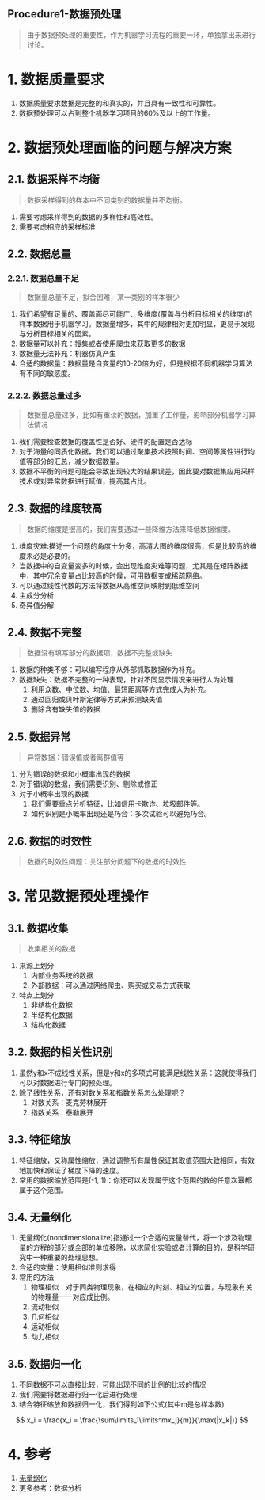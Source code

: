 Procedure1-数据预处理
---
> 由于数据预处理的重要性，作为机器学习流程的重要一环，单独拿出来进行讨论。

# 1. 数据质量要求
1. 数据质量要求数据是完整的和真实的，并且具有一致性和可靠性。
2. 数据预处理可以占到整个机器学习项目的60%及以上的工作量。

# 2. 数据预处理面临的问题与解决方案

## 2.1. 数据采样不均衡
> 数据采样得到的样本中不同类别的数据量并不均衡。
1. 需要考虑采样得到的数据的多样性和高效性。
2. 需要考虑相应的采样标准

## 2.2. 数据总量

### 2.2.1. 数据总量不足
> 数据量总量不足，拟合困难，某一类别的样本很少
1. 我们希望有足量的、覆盖面尽可能广、多维度(覆盖与分析目标相关的维度)的样本数据用于机器学习。数据量增多，其中的规律相对更加明显，更易于发现与分析目标相关的因素。
2. 数据量可以补充：搜集或者使用爬虫来获取更多的数据
3. 数据量无法补充：机器仿真产生
4. 合适的数据量：数据量是自变量的10-20倍为好，但是根据不同机器学习算法有不同的敏感度。

### 2.2.2. 数据总量过多
> 数据量总量过多，比如有重读的数据，加重了工作量，影响部分机器学习算法情况
1. 我们需要检查数据的覆盖性是否好、硬件的配置是否达标
2. 对于海量的同质化数据，我们可以通过聚集技术按照时间、空间等属性进行均值等部分的汇总，减少数据数量。
3. 数据不平衡的问题可能会导致出现较大的结果误差，因此要对数据集应用采样技术或对异常数据进行赋值，提高其占比。

## 2.3. 数据的维度较高
> 数据的维度是很高的，我们需要通过一些降维方法来降低数据维度。
1. 维度灾难:描述一个问题的角度十分多，高清大图的维度很高，但是比较高的维度未必是必要的。
2. 当数据中的自变量变多的时候，会出现维度灾难等问题，尤其是在矩阵数据中，其中冗余变量占比较高的时候，可用数据变成稀疏网络。
3. 可以通过线性代数的方法将数据从高维空间映射到低维空间
  1. 主成分分析
  2. 奇异值分解

## 2.4. 数据不完整
> 数据没有填写部分的数据项，数据不完整或缺失
1. 数据的种类不够：可以编写程序从外部抓取数据作为补充。
2. 数据缺失：数据不完整的一种表现，针对不同显示情况来进行人为处理
   1. 利用众数、中位数、均值、最短距离等方式完成人为补充。
   2. 通过回归或贝叶斯定律等方式来预测缺失值
   3. 删除含有缺失值的数据

## 2.5. 数据异常
> 异常数据：错误值或者离群值等
1. 分为错误的数据和小概率出现的数据
2. 对于错误的数据，我们需要识别、剔除或修正
3. 对于小概率出现的数据
   1. 我们需要重点分析特征，比如信用卡欺诈、垃圾邮件等。
   2. 如何识别是小概率出现还是巧合：多次试验可以避免巧合。

## 2.6. 数据的时效性
> 数据的时效性问题：关注部分问题下的数据的时效性
# 3. 常见数据预处理操作

## 3.1. 数据收集
> 收集相关的数据
1. 来源上划分
   1. 内部业务系统的数据
   2. 外部数据：可以通过网络爬虫、购买或交易方式获取
2. 特点上划分
   1. 非结构化数据
   2. 半结构化数据
   3. 结构化数据

## 3.2. 数据的相关性识别
1. 虽然y和x不成线性关系，但是y和x的多项式可能满足线性关系：这就使得我们可以对数据进行专门的预处理。
2. 除了线性关系，还有对数关系和指数关系怎么处理呢？
   1. 对数关系：麦克劳林展开
   2. 指数关系：泰勒展开

## 3.3. 特征缩放
1. 特征缩放，又称属性缩放，通过调整所有属性保证其取值范围大致相同，有效地加快和保证了梯度下降的速度。
2. 常用的数据缩放范围是(-1, 1)：你还可以发现属于这个范围的数的任意次幂都属于这个范围。

## 3.4. 无量纲化
1. 无量纲化(nondimensionalize)指通过一个合适的变量替代，将一个涉及物理量的方程的部分或全部的单位移除，以求简化实验或者计算的目的，是科学研究中一种重要的处理思想。
2. 合适的变量：使用相似准则求得
3. 常用的方法
   1. 物理相似：对于同类物理现象，在相应的时刻、相应的位置，与现象有关的物理量一一对应成比例。
   2. 流动相似
   3. 几何相似
   4. 运动相似
   5. 动力相似

## 3.5. 数据归一化
1. 不同数据不可以直接比较，可能出现不同的比例的比较的情况
2. 我们需要将数据进行归一化后进行处理
3. 结合特征缩放和数据归一化，我们得到如下公式(其中m是总样本数)

$$
x_i = \frac{x_i = \frac{\sum\limits_1\limits^mx_j}{m}}{\max(|x_k|)}
$$

# 4. 参考
1. <a href = "https://baike.baidu.com/item/%E6%97%A0%E9%87%8F%E7%BA%B2%E5%8C%96">无量纲化</a>
2. 更多参考：数据分析